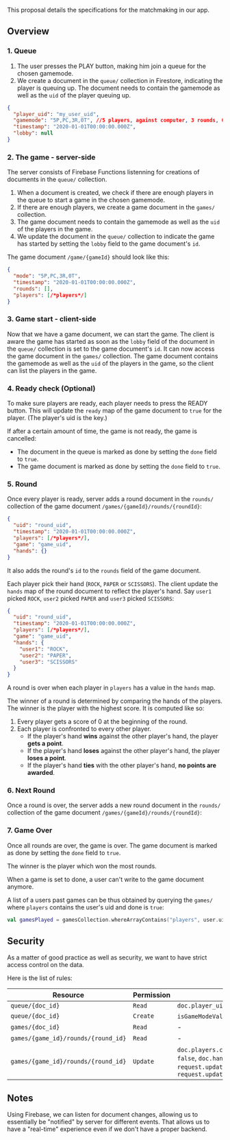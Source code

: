 This proposal details the specifications for the matchmaking in our app.
## Overview
### 1. Queue

1. The user presses the PLAY button, making him join a queue for the chosen gamemode.
2. We create a document in the `queue/` collection in Firestore, indicating the player is queuing up.
The document needs to contain the gamemode as well as the `uid` of the player queuing up.
```json
{
  "player_uid": "my_user_uid",
  "gamemode": "5P,PC,3R,0T", //5 players, against computer, 3 rounds, 0 time limit (no time limit)
  "timestamp": "2020-01-01T00:00:00.000Z",
  "lobby": null
}
```

### 2. The game - server-side

The server consists of Firebase Functions listenning for creations of documents in the `queue/` collection.
1. When a document is created, we check if there are enough players in the queue to start a game in the chosen gamemode.
2. If there are enough players, we create a game document in the `games/` collection.
3. The game document needs to contain the gamemode as well as the `uid` of the players in the game.
4. We update the document in the `queue/` collection to indicate the game has started by setting the `lobby` field to the game document's `id`.

The game document `/game/{gameId}` should look like this:
```json
{
  "mode": "5P,PC,3R,0T",
  "timestamp": "2020-01-01T00:00:00.000Z",
  "rounds": [],
  "players": [/*players*/]
}
```

### 3. Game start - client-side

Now that we have a game document, we can start the game.
The client is aware the game has started as soon as the `lobby` field of the document in the `queue/` collection is set to the game document's `id`.
It can now access the game document in the `games/` collection.
The game document contains the gamemode as well as the `uid` of the players in the game, so the client can list the players in the game.

### 4. Ready check (Optional)
To make sure players are ready, each player needs to press the READY button.
This will update the `ready` map of the game document to `true` for the player. (The player's uid is the key.)

If after a certain amount of time, the game is not ready, the game is cancelled:
- The document in the queue is marked as done by setting the `done` field to `true`.
- The game document is marked as done by setting the `done` field to `true`.

### 5. Round
Once every player is ready, server adds a round document in the `rounds/` collection of the game document `/games/{gameId}/rounds/{roundId}`:
```json
{
  "uid": "round_uid",
  "timestamp": "2020-01-01T00:00:00.000Z",
  "players": [/*players*/],
  "game": "game_uid",
  "hands": {}
}
```
It also adds the round's `id` to the `rounds` field of the game document.

Each player pick their hand (`ROCK`, `PAPER` or `SCISSORS`). The client update the `hands` map of the round document to reflect the player's hand. Say `user1` picked `ROCK`, `user2` picked `PAPER` and `user3` picked `SCISSORS`:

```json
{
  "uid": "round_uid",
  "timestamp": "2020-01-01T00:00:00.000Z",
  "players": [/*players*/],
  "game": "game_uid",
  "hands": {
    "user1": "ROCK",
    "user2": "PAPER",
    "user3": "SCISSORS"
  }
}
```

A round is over when each player in `players` has a value in the `hands` map.

The winner of a round is determined by comparing the hands of the players. The winner is the player with the highest score. It is computed like so:

1. Every player gets a score of 0 at the beginning of the round.
2. Each player is confronted to every other player.
    - If the player's hand **wins** against the other player's hand, the player **gets a point**.
    - If the player's hand **loses** against the other player's hand, the player **loses a point**.
    - If the player's hand **ties** with the other player's hand, **no points are awarded**.


### 6. Next Round
Once a round is over, the server adds a new round document in the `rounds/` collection of the game document `/games/{gameId}/rounds/{roundId}`:

### 7. Game Over
Once all rounds are over, the game is over.
The game document is marked as done by setting the `done` field to `true`.

The winner is the player which won the most rounds.

When a game is set to done, a user can't write to the game document anymore.

A list of a users past games can be thus obtained by querying the `games/` where `players` contains the user's uid and done is `true`:
```kotlin
val gamesPlayed = gamesCollection.whereArrayContains("players", user.uid).whereEqualTo("done", true).get()
```

## Security

As a matter of good practice as well as security, we want to have strict access control on the data.

Here is the list of rules:

Resource                            | Permission | Condition
------------------------------------|------------|----------------------------------------------------------------------------------------------------------------------------------------------------------------------------------------------
`queue/{doc_id}`                    | `Read`     | `doc.player_uid == user.uid`
`queue/{doc_id}`                    | `Create`   | `isGameModeValid(doc.mode)`, `doc.done == false`
`games/{doc_id}`                    | `Read`     | -
`games/{game_id}/rounds/{round_id}` | `Read`     | -
`games/{game_id}/rounds/{round_id}` | `Update`   | `doc.players.contains(user.uid)`, `doc.done == false`, `doc.hands.containsKey(user.uid) == false`, `request.update.data.hands.length == 1`, `request.update.data.hands.containsKey(user.uid)`


## Notes
Using Firebase, we can listen for document changes, allowing us to essentially be "notified" by server for different events. That allows us to have a "real-time" experience even if we don't have a proper backend.